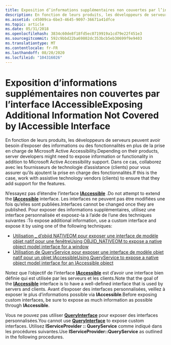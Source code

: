 ```yaml
---
title: Exposition d’informations supplémentaires non couvertes par l’interface IAccessible
description: En fonction de leurs produits, les développeurs de serveurs peuvent avoir besoin d’exposer des informations ou des fonctionnalités en plus de la prise en charge de Microsoft Active Accessibility.
ms.assetid: c45009ca-6be3-4645-9097-36671a41dfce
ms.topic: article
ms.date: 05/31/2018
ms.openlocfilehash: 3834c60de8f18fd5ec0719919a1cd79e22f451e3
ms.sourcegitcommit: 592c9bbd22ba69802dc353bcb5eb30699f9e9403
ms.translationtype: MT
ms.contentlocale: fr-FR
ms.lasthandoff: 08/20/2020
ms.locfileid: "104316026"
---
```

# <a name="exposing-additional-information-not-covered-by-iaccessible-interface"></a><span data-ttu-id="636b6-103">Exposition d’informations supplémentaires non couvertes par l’interface IAccessible</span><span class="sxs-lookup"><span data-stu-id="636b6-103">Exposing Additional Information Not Covered by IAccessible Interface</span></span>

<span data-ttu-id="636b6-104">En fonction de leurs produits, les développeurs de serveurs peuvent avoir besoin d’exposer des informations ou des fonctionnalités en plus de la prise en charge de Microsoft Active Accessibility.</span><span class="sxs-lookup"><span data-stu-id="636b6-104">Depending on their products, server developers might need to expose information or functionality in addition to Microsoft Active Accessibility support.</span></span> <span data-ttu-id="636b6-105">Dans ce cas, collaborez avec les fournisseurs de technologie d’assistance (clients) pour vous assurer qu’ils ajoutent la prise en charge des fonctionnalités.</span><span class="sxs-lookup"><span data-stu-id="636b6-105">If this is the case, work with assistive technology vendors (clients) to ensure that they add support for the features.</span></span>

<span data-ttu-id="636b6-106">N’essayez pas d’étendre l’interface [**IAccessible**](/windows/desktop/api/oleacc/nn-oleacc-iaccessible) .</span><span class="sxs-lookup"><span data-stu-id="636b6-106">Do not attempt to extend the [**IAccessible**](/windows/desktop/api/oleacc/nn-oleacc-iaccessible) interface.</span></span> <span data-ttu-id="636b6-107">Les interfaces ne peuvent pas être modifiées une fois qu’elles sont publiées.</span><span class="sxs-lookup"><span data-stu-id="636b6-107">Interfaces cannot be changed once they are published.</span></span> <span data-ttu-id="636b6-108">Pour exposer des informations supplémentaires, utilisez une interface personnalisée et exposez-la à l’aide de l’une des techniques suivantes :</span><span class="sxs-lookup"><span data-stu-id="636b6-108">To expose additional information, use a custom interface and expose it by using one of the following techniques:</span></span>

-   [<span data-ttu-id="636b6-109">Utilisation \_ d’objid NATIVEOM pour exposer une interface de modèle objet natif pour une fenêtre</span><span class="sxs-lookup"><span data-stu-id="636b6-109">Using OBJID\_NATIVEOM to expose a native object model interface for a window</span></span>](using-objid-nativeom-to-expose-a-native-object-model-interface-for-a-window.md)
-   [<span data-ttu-id="636b6-110">Utilisation de QueryService pour exposer une interface de modèle objet natif pour un objet IAccessible</span><span class="sxs-lookup"><span data-stu-id="636b6-110">Using QueryService to expose a native object model interface for an IAccessible object</span></span>](using-queryservice-to-expose-a-native-object-model-interface-for-an-iaccessible-object.md)

<span data-ttu-id="636b6-111">Notez que l’objectif de l’interface [**IAccessible**](/windows/desktop/api/oleacc/nn-oleacc-iaccessible) est d’avoir une interface bien définie qui est utilisée par les serveurs et les clients.</span><span class="sxs-lookup"><span data-stu-id="636b6-111">Note that the goal of the [**IAccessible**](/windows/desktop/api/oleacc/nn-oleacc-iaccessible) interface is to have a well-defined interface that is used by servers and clients.</span></span> <span data-ttu-id="636b6-112">Avant d’exposer des interfaces personnalisées, veillez à exposer le plus d’informations possible via **IAccessible**.</span><span class="sxs-lookup"><span data-stu-id="636b6-112">Before exposing custom interfaces, be sure to expose as much information as possible through **IAccessible**.</span></span>

<span data-ttu-id="636b6-113">Vous ne pouvez pas utiliser [**QueryInterface**](/windows/desktop/api/unknwn/nf-unknwn-iunknown-queryinterface(q)) pour exposer des interfaces personnalisées.</span><span class="sxs-lookup"><span data-stu-id="636b6-113">You cannot use [**QueryInterface**](/windows/desktop/api/unknwn/nf-unknwn-iunknown-queryinterface(q)) to expose custom interfaces.</span></span> <span data-ttu-id="636b6-114">Utilisez **IServiceProvider :: QueryService** comme indiqué dans les procédures suivantes.</span><span class="sxs-lookup"><span data-stu-id="636b6-114">Use **IServiceProvider::QueryService** as outlined in the following procedures.</span></span>

 

 